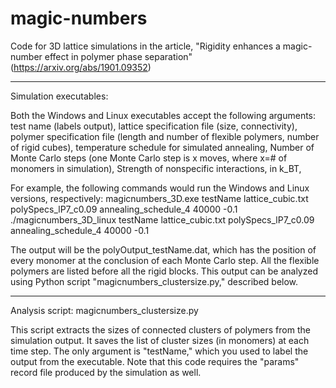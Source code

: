 # magic-numbers
Code for 3D lattice simulations in the article, "Rigidity enhances a magic-number effect in polymer phase separation" (https://arxiv.org/abs/1901.09352)

******************************************
Simulation executables:

Both the Windows and Linux executables accept the following arguments:
test name (labels output),
lattice specification file (size, connectivity), 
polymer specification file (length and number of flexible polymers, number of rigid cubes),
temperature schedule for simulated annealing,
Number of Monte Carlo steps (one Monte Carlo step is x moves, where x=# of monomers in simulation),
Strength of nonspecific interactions, in k_BT,

For example, the following commands would run the Windows and Linux versions, respectively:
magicnumbers_3D.exe testName lattice_cubic.txt polySpecs_lP7_c0.09 annealing_schedule_4 40000 -0.1
./magicnumbers_3D_linux testName lattice_cubic.txt polySpecs_lP7_c0.09 annealing_schedule_4 40000 -0.1

The output will be the polyOutput_testName.dat, which has the position of every monomer at the conclusion of each Monte Carlo step. All the flexible polymers are listed before all the rigid blocks.
This output can be analyzed using Python script "magicnumbers_clustersize.py," described below. 
*************************************************************
Analysis script: magicnumbers_clustersize.py

This script extracts the sizes of connected clusters of polymers from the simulation output. It saves the list of cluster sizes (in monomers) at each time step.
The only argument is "testName," which you used to label the output from the executable. Note that this code requires the "params" record file produced by the simulation as well.
